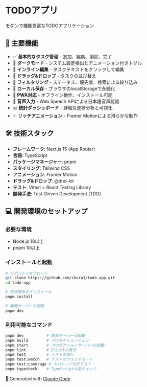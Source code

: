 # TODOアプリ

モダンで機能豊富なTODOアプリケーション

## 🚀 主要機能

- ✅ **基本的なタスク管理** - 追加、編集、削除、完了
- 🌙 **ダークモード** - システム設定検出とアニメーション付きトグル
- 📝 **インライン編集** - タスクテキストをクリックして編集
- 🔄 **ドラッグ&ドロップ** - タスクの並び替え
- 🎯 **フィルタリング** - ステータス、優先度、検索による絞り込み
- 💾 **ローカル保存** - ブラウザのlocalStorageで永続化
- 📱 **PWA対応** - オフライン動作、インストール可能
- 🎤 **音声入力** - Web Speech APIによる日本語音声認識
- 📊 **統計ダッシュボード** - 詳細な進捗分析と可視化
- ✨ **リッチアニメーション** - Framer Motionによる滑らかな動作

## 🛠 技術スタック

- **フレームワーク**: Next.js 15 (App Router)
- **言語**: TypeScript
- **パッケージマネージャー**: pnpm
- **スタイリング**: Tailwind CSS
- **アニメーション**: Framer Motion
- **ドラッグ&ドロップ**: @dnd-kit
- **テスト**: Vitest + React Testing Library
- **開発手法**: Test-Driven Development (TDD)

## 💻 開発環境のセットアップ

### 必要な環境
- Node.js 18以上
- pnpm 10以上

### インストールと起動

```bash
# リポジトリをクローン
git clone https://github.com/ikura1/todo-app.git
cd todo-app

# 依存関係をインストール
pnpm install

# 開発サーバーを起動
pnpm dev
```

### 利用可能なコマンド

```bash
pnpm dev          # 開発サーバーの起動
pnpm build        # プロダクションビルド
pnpm start        # プロダクションサーバーの起動
pnpm lint         # ESLintの実行
pnpm test         # テストの実行
pnpm test:watch   # テストのウォッチモード
pnpm test:coverage # カバレッジ付きテスト
pnpm typecheck    # TypeScriptの型チェック
```

🤖 Generated with [Claude Code](https://claude.ai/code)
